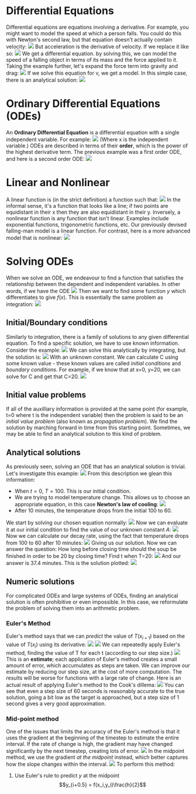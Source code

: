# Differential Equations
Differential equations are equations involving a derivative. For example, you might want to model the speed at which a person falls. You could do this with Newton's second law, but that equation doesn't actually contain velocity:
![](Pasted%20image%2020240227154101.png)
But acceleration is the derivative of velocity. If we replace it like so:
![](Pasted%20image%2020240227154211.png)
We get a differential equation. by solving this, we can model the speed of a falling object in terms of its mass and the force applied to it.
Taking the example further, let's expand the force term into gravity and drag:
![](Pasted%20image%2020240227154409.png)
If we solve this equation for v, we get a model. In this simple case, there is an analytical solution:
![](Pasted%20image%2020240227154452.png)
# Ordinary Differential Equations (ODEs)
An **Ordinary Differential Equation** is a differential equation with a single independent variable. For example:
![](Pasted%20image%2020240227154535.png)
(Where x is the independent variable.)
ODEs are described in terms of their **order**, which is the power of the highest derivative term. The previous example was a first order ODE, and here is a second order ODE:
![](Pasted%20image%2020240227154646.png)

# Linear and Nonlinear
A linear function is (in the strict definition) a function such that:
![](Pasted%20image%2020240227154747.png)
In the informal sense, it's a function that looks like a line; if two points are equidistant in their x then they are also equidistant in their y.
Inversely, a nonlinear function is any function that isn't linear. Examples include exponential functions, trigonometric functions, etc.
Our previously devised falling-man model is a linear function. For contrast, here is a more advanced model that is nonlinear:
![](Pasted%20image%2020240227155129.png)
# Solving ODEs
When we solve an ODE, we endeavour to find a function that satisfies the relationship between the dependent and independent variables. In other words, if we have the ODE
![](Pasted%20image%2020240227155235.png)
Then we want to find some function $y$ which differentiates to give $f(x)$. This is essentially the same problem as integration:
![](Pasted%20image%2020240227155433.png)
## Initial/Boundary conditions
Similarly to integration, there is a family of solutions to any given differential equation. To find a specific solution, we have to use known information. Consider the example:
![](Pasted%20image%2020240227161023.png)
We can solve this analytically by integrating, but the solution is:
![](Pasted%20image%2020240227161038.png)
With an unknown constant. We can calculate C using some known value - these known values are called *initial conditions* and *boundary conditions*.
For example, if we know that at x=0, y=20, we can solve for C and get that C=20.
![](Pasted%20image%2020240227161542.png)
## Initial value problems
If all of the auxilliary information is provided at the same point (for example, t=0 where t is the independent variable) then the problem is said to be an *initial value problem* (also known as *propagation problem*). We find the solution by marching forward in time from this starting point. Sometimes, we may be able to find an analytical solution to this kind of problem.
## Analytical solutions
As previously seen, solving an ODE that has an analytical solution is trivial. Let's investigate this example:
![](Pasted%20image%2020240227162923.png)
From this description we glean this information:
- When $t = 0$, $T = 100$. This is our initial condition.
- We are trying to model temperature change. This allows us to choose an appropriate equation, in this case **Newton's law of cooling**:
![](Pasted%20image%2020240227163123.png)
- After 10 minutes, the temperature drops from the initial 100 to 60.

We start by solving our chosen equation normally:
![](Pasted%20image%2020240227163410.png)
Now we can evaluate it at our initial condition to find the value of our unknown constant $A$:
![](Pasted%20image%2020240227163438.png)
Now we can calculate our decay rate, using the fact that temperature drops from 100 to 60 after 10 minutes:
![](Pasted%20image%2020240227163555.png)
Giving us our solution. Now we can answer the question: How long before closing time should the soup be finished in order to be 20 by closing time?
Find t when T=20:
![](Pasted%20image%2020240227163705.png)
And our answer is 37.4 minutes.
This is the solution plotted:
![](Pasted%20image%2020240227163923.png)
## Numeric solutions
For complicated ODEs and large systems of ODEs, finding an analytical solution is often prohibitive or even impossible. In this case, we reformulate the problem of solving them into an arithmetic problem. 
### Euler's Method
Euler's method says that we can *predict* the value of $T(x_{i+1})$ based on the value of $T(x_i)$ using its derivative:
![](Pasted%20image%2020240227165524.png)
![](Pasted%20image%2020240227165649.png)
We can repeatedly apply Euler's method, finding the value of T for each t (according to our step size.)
![](Pasted%20image%2020240227165847.png)
This is an **estimate**; each application of Euler's method creates a small amount of error, which accumulates as steps are taken.
We can improve our estimate by reducing our step size, at the cost of more computation. The results will be worse for functions with a large rate of change.
Here is an actual result of applying Euler's method to the Cook's dillema:
![](Pasted%20image%2020240227170552.png)
You can see that even a step size of 60 seconds is reasonably accurate to the true solution, going a bit low as the target is approached, but a step size of 1 second gives a very good approximation.

### Mid-point method
One of the issues that limits the accuracy of the Euler's method is that it uses the gradient at the beginning of the timestep to estimate the entire interval. If the rate of change is high, the gradient may have changed significantly by the next timestep, creating lots of error.
![](Pasted%20image%2020240227212030.png)
In the midpoint method, we use the gradient *at the midpoint* instead, which better captures how the slope changes within the interval.
![](Pasted%20image%2020240227212325.png)
To perform this method:
1. Use Euler's rule to predict $y$ at the midpoint
$$y_{i+0.5} = f(x_i,y_i)\frac{h}{2}$$